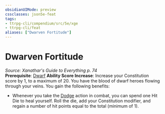 ```yaml
---
obsidianUIMode: preview
cssclasses: json5e-feat
tags:
- ttrpg-cli/compendium/src/5e/xge
- ttrpg-cli/feat
aliases: ["Dwarven Fortitude"]
---
```

# Dwarven Fortitude
*Source: Xanathar's Guide to Everything p. 74*  
**Prerequisite**: [Dwarf](3-Mechanics/CLI/races/dwarf.md)
**Ability Score Increase**: Increase your Constitution score by 1, to a maximum of 20.
You have the blood of dwarf heroes flowing through your veins. You gain the following benefits:

- Whenever you take the [Dodge](3-Mechanics/CLI/rules/actions.md#Dodge) action in combat, you can spend one Hit Die to heal yourself. Roll the die, add your Constitution modifier, and regain a number of hit points equal to the total (minimum of 1).